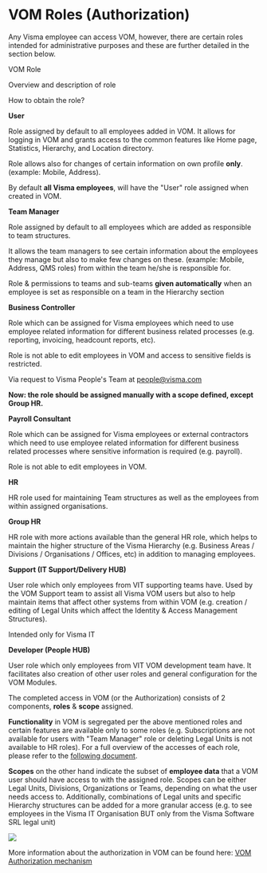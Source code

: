 # VOM Roles (Authorization)

Any Visma employee can access VOM, however, there are certain roles intended for administrative purposes and these are further detailed in the section below.

VOM Role

Overview and description of role

How to obtain the role?

**User**

Role assigned by default to all employees added in VOM. It allows for logging in VOM and grants access to the common features like Home page, Statistics, Hierarchy, and Location directory.

Role allows also for changes of certain information on own profile  **only**.  (example: Mobile, Address).

By default  **all Visma employees**, will have the "User" role assigned when created in VOM.

**Team Manager**

Role assigned by default to all employees which are added as responsible to team structures.

It allows the team managers to see certain information about the employees they manage but also to make few changes on these. (example: Mobile, Address, QMS roles) from within the team he/she is responsible for.

Role & permissions to teams and sub-teams  **given automatically**  when an employee is set as responsible on a team in the Hierarchy section

**Business Controller**

Role which can be assigned for Visma employees which need to use employee related information for different business related processes (e.g. reporting, invoicing, headcount reports, etc).

Role is not able to edit employees in VOM and access to sensitive fields is restricted.

  
  
Via request to Visma People's Team at  [people@visma.com](mailto:people@visma.com)

  

**Now: the role should be assigned manually with a scope defined, except Group HR.**

**Payroll Consultant**

Role which can be assigned for Visma employees or external contractors which need to use employee related information for different business related processes where sensitive information is required (e.g. payroll).

Role is not able to edit employees in VOM.

**HR**

HR role used for maintaining Team structures as well as the employees from within assigned organisations.

**Group HR**

HR role with more actions available than the general HR role, which helps to maintain the higher structure of the Visma Hierarchy (e.g. Business Areas / Divisions / Organisations / Offices, etc) in addition to managing employees.

**Support (IT Support/Delivery HUB)**

User role which only employees from VIT supporting teams have. Used by the VOM Support team to assist all Visma VOM users but also to help maintain items that affect other systems from within VOM (e.g. creation / editing of Legal Units which affect the Identity & Access Management Structures).

  

  

Intended only for Visma IT

**Developer (People HUB)**

User role which only employees from VIT VOM development team have. It facilitates also creation of other user roles and general configuration for the VOM Modules.

  

The completed access in VOM (or the Authorization) consists of 2 components,  **roles** &  **scope** assigned.

**Functionality** in VOM is segregated per the above mentioned roles and certain features are available only to some roles (e.g. Subscriptions are not available for users with "Team Manager" role or deleting Legal Units is not available to HR roles). For a full overview of the accesses of each role, please refer to the  [following document](https://docs.google.com/spreadsheets/d/1WWQ1_gf11BJzM3SWXoW2s0GyBs2MI96qWOeWyFn_dxY/edit#gid=64457408).

**Scopes**  on the other hand indicate the subset of **employee data**  that a VOM user should have access to with the assigned role. Scopes can be either Legal Units, Divisions, Organizations or Teams, depending on what the user needs access to. Additionally, combinations of Legal units and specific Hierarchy structures can be added for a more granular access (e.g. to see employees in the Visma IT Organisation BUT only from the Visma Software SRL legal unit)

  

![](https://confluence.visma.com/download/attachments/502614130/image2021-9-30_8-56-39.png?version=1&modificationDate=1632981399690&api=v2)

  

More information about the authorization in VOM can be found here:  [VOM Authorization mechanism](https://confluence.visma.com/display/CTO/VOM+Authorization+mechanism#VOMAuthorizationmechanism-Roles)
<!--stackedit_data:
eyJoaXN0b3J5IjpbODU5MDExMTk1LDczMDk5ODExNl19
-->